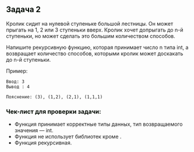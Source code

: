 ## <font color="#tomato">Задача 2</font>

Кролик сидит на нулевой ступеньке большой лестницы. 
Он может прыгать на 1, 2 или 3 ступеньки вверх. 
Кролик хочет допрыгать до n-й ступеньки, но может сделать это большим количеством способов.

Напишите рекурсивную функцию, которая принимает число n типа int, 
а возвращает количество способов, которыми кролик может доскакать до n-й ступеньки.

Пример:

```text
Ввод: 3
Вывод : 4

Пояснение: (3), (1,2), (2,1), (1,1,1)
```

### <font color="#tomato">Чек-лист для проверки задачи:</font>

* Функция принимает корректные типы данных, тип возвращаемого значения —  int.
* Функция не использует библиотек кроме <iostream>.
* Функция рекурсивная.